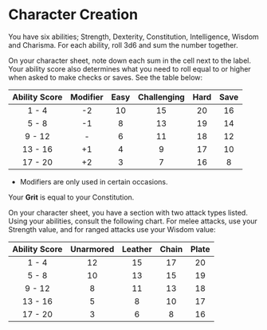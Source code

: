 
# Character Creation

You have six abilities; Strength, Dexterity, Constitution, Intelligence, Wisdom and Charisma. For each ability, roll 3d6 and sum the number together. 

On your character sheet, note down each sum in the cell next to the label. Your ability score also determines what you need to roll equal to or higher when asked to make checks or saves. See the table below:

| Ability Score | Modifier | Easy | Challenging | Hard | Save |
| :---: | :---: | :---: | :---: | :---: | :---: |
| 1 - 4 | -2 | 10 | 15 | 20 | 16 |
| 5 - 8 | -1 | 8 | 13 | 19 | 14 |
| 9 - 12 | - | 6 | 11 | 18 | 12 |
| 13 - 16 | +1 | 4 | 9 | 17 | 10 |
| 17 - 20 | +2 | 3 | 7 | 16 | 8 |

* Modifiers are only used in certain occasions. 

Your **Grit** is equal to your Constitution.

On your character sheet, you have a section with two attack types listed. Using your abilities, consult the following chart. For melee attacks, use your Strength value, and for ranged attacks use your Wisdom value:

| Ability Score	| Unarmored |	Leather |	Chain	| Plate |
| :---: | :---: | :---: | :---: | :---: | 
| 1 - 4 |	12 |	15 | 17 | 20 |
| 5 - 8 | 10 | 13 | 15 | 19 |
| 9 - 12 | 8 | 11 | 13 | 18 |
| 13 - 16 | 5 | 8 | 10 | 17 |
| 17 - 20 |	3 | 6 | 8 | 16 |
